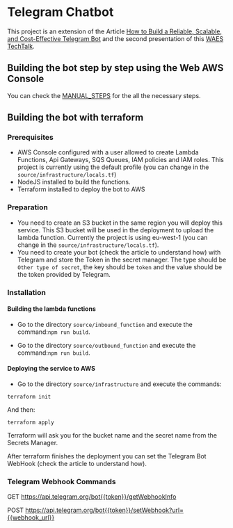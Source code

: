 # Telegram Chatbot

This project is an extension of the Article [How to Build a Reliable, Scalable, and Cost-Effective Telegram Bot](https://medium.com/wearewaes/how-to-build-a-reliable-scalable-and-cost-effective-telegram-bot-58ae2d6684b1) and the second presentation of this [WAES TechTalk](https://youtu.be/VIzLl-c71fI).

## Building the bot step by step using the Web AWS Console

You can check the [MANUAL_STEPS](MANUAL_STEPS.md) for the all the necessary steps.

## Building the bot with terraform

### Prerequisites

- AWS Console configured with a user allowed to create Lambda Functions, Api Gateways, SQS Queues, IAM policies and IAM roles. This project is currently using the default profile (you can change in the `source/infrastructure/locals.tf`)
- NodeJS installed to build the functions.
- Terraform installed to deploy the bot to AWS

### Preparation

- You need to create an S3 bucket in the same region you will deploy this service. This S3 bucket will be used in the deployment to upload the lambda function. Currently the project is using eu-west-1 (you can change in the `source/infrastructure/locals.tf`).
- You need to create your bot (check the article to understand how) with Telegram and store the Token in the secret manager. The type should be `Other type of secret`, the key should be `token` and the value should be the token provided by Telegram.

### Installation

#### Building the lambda functions

- Go to the directory `source/inbound_function` and execute the command:`npm run build`.

- Go to the directory `source/outbound_function` and execute the command:`npm run build`.

#### Deploying the service to AWS

- Go to the directory `source/infrastructure` and execute the commands:

```
terraform init
```

And then:

```
terraform apply
```

Terraform will ask you for the bucket name and the secret name from the Secrets Manager.

After terraform finishes the deployment you can set the Telegram Bot WebHook (check the article to understand how).

### Telegram Webhook Commands

GET https://api.telegram.org/bot{{token}}/getWebhookInfo

POST https://api.telegram.org/bot{{token}}/setWebhook?url={{webhook_url}}